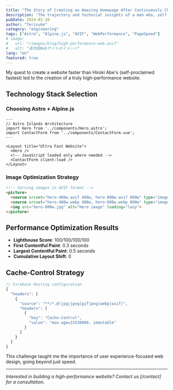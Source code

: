 ```yaml
---
title: "The Story of Creating an Amazing Homepage After Continuously Challenging Abe Hiroshi's Homepage"
description: 'The trajectory and technical insights of a man who, self-proclaimed as "the owner of the fastest-downloading homepage," persistently challenged Abe Hiroshi''''s homepage.'
pubDate: 2024-01-20
author: "Terisuke"
category: "engineering"
tags: ["Astro", "Alpine.js", "AVIF", "WebPerformance", "PageSpeed"]
# image:
#   url: "/images/blog/high-performance-web.avif"
#   alt: "高性能Webサイトのイメージ"
lang: "en"
featured: true
---
```

My quest to create a website faster than Hiroki Abe's (self-proclaimed fastest) led to the creation of a truly high-performance website.

## Technology Stack Selection

### Choosing Astro + Alpine.js

```astro
---
// Astro Islands Architecture
import Hero from '../components/Hero.astro';
import ContactForm from '../components/ContactForm.vue';
---

<Layout title="Ultra Fast Website">
  <Hero />
  <!-- JavaScript loaded only where needed -->
  <ContactForm client:load />
</Layout>
```

### Image Optimization Strategy

```html
<!-- Serving images in AVIF format -->
<picture>
  <source srcset="hero-480w.avif 480w, hero-800w.avif 800w" type="image/avif">
  <source srcset="hero-480w.webp 480w, hero-800w.webp 800w" type="image/webp">
  <img src="hero-800w.jpg" alt="Hero image" loading="lazy">
</picture>
```

## Performance Optimization Results

- **Lighthouse Score**: 100/100/100/100
- **First Contentful Paint**: 0.3 seconds
- **Largest Contentful Paint**: 0.5 seconds
- **Cumulative Layout Shift**: 0

## Cache-Control Strategy

```javascript
// Firebase Hosting configuration
{
  "headers": [
    {
      "source": "**/*.@(jpg|jpeg|gif|png|webp|avif)",
      "headers": [
        {
          "key": "Cache-Control",
          "value": "max-age=31536000, immutable"
        }
      ]
    }
  ]
}
```

This challenge taught me the importance of user experience-focused web design, going beyond just speed.

---

*Interested in building a high-performance website?  Contact us [/contact] for a consultation.*